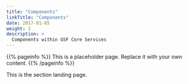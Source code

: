 ```yaml
---
title: "Components"
linkTitle: "Components"
date: 2017-01-05
weight: 3
description: >
  Components within GSF Core Services
---
```


{{% pageinfo %}}
This is a placeholder page. Replace it with your own content.
{{% /pageinfo %}}

This is the section landing page.
